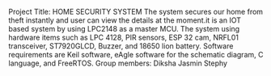Project Title: HOME SECURITY SYSTEM
The system secures our home from theft instantly and user can view the details at the moment.it is an IOT based system by using LPC2148 as a master MCU. The system using hardware items such as LPC 4128, PIR sensors, ESP 32 cam, NRFL01 transceiver, ST7920GLCD, Buzzer, and 18650 lion battery. Software requirements are Keil software, eAgle software for the schematic diagram, C language, and FreeRTOS.
Group members: Diksha
              Jasmin
              Stephy
